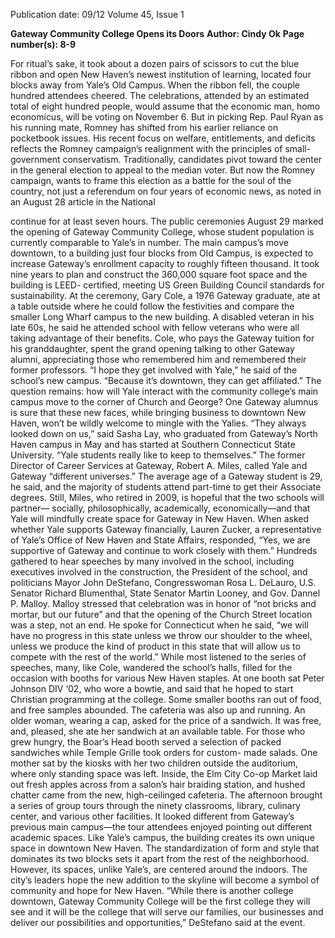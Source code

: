 Publication date: 09/12
Volume 45, Issue 1

**Gateway Community College Opens its Doors**
**Author: Cindy Ok**
**Page number(s): 8-9**

For ritual’s sake, it took about a 
dozen pairs of scissors to cut the blue 
ribbon and open New Haven’s newest 
institution of learning, located four 
blocks away from Yale’s Old Campus. 
When the ribbon fell, the couple 
hundred attendees cheered. The 
celebrations, attended by an estimated 
total of eight hundred people, would 
assume that the economic man, homo 
economicus, will be voting on November 
6. 
But in picking Rep. Paul Ryan 
as his running mate, Romney has 
shifted from his earlier reliance on 
pocketbook issues. His recent focus 
on welfare, entitlements, and deficits 
reflects 
the 
Romney 
campaign’s 
realignment with the principles of 
small-government 
conservatism. 
Traditionally, candidates pivot toward 
the center in the general election to 
appeal to the median voter. But now 
the Romney campaign, wants to frame 
this election as a battle for the soul of 
the country, not just a referendum on 
four years of economic news, as noted 
in an August 28 article in the National 


continue for at least seven hours. 
The public ceremonies August 
29 marked the opening of Gateway 
Community College, whose student 
population is currently comparable to 
Yale’s in number. The main campus’s 
move downtown, to a building just 
four blocks from Old Campus, 
is expected to increase Gateway’s 
enrollment capacity to roughly fifteen 
thousand. It took nine years to plan 
and construct the 360,000 square 
foot space and the building is LEED-
certified, meeting US Green Building 
Council standards for sustainability.
At the ceremony, Gary Cole, a 
1976 Gateway graduate, ate at a table 
outside where he could follow the 
festivities and compare the smaller 
Long Wharf campus to the new 
building. A disabled veteran in his late 
60s, he said he attended school with 
fellow veterans who were all taking 
advantage of their benefits. Cole, 
who pays the Gateway tuition for 
his granddaughter, spent the grand 
opening talking to other Gateway 
alumni, 
appreciating 
those 
who 
remembered him and remembered 
their former professors. 
“I hope they get involved with 
Yale,” he said of the school’s new 
campus. “Because it’s downtown, they 
can get affiliated.”
The question remains: how will 
Yale interact with the community 
college’s main campus move to the 
corner of Church and George? 
One Gateway alumnus is sure 
that these new faces, while bringing 
business to downtown New Haven, 
won’t be wildly welcome to mingle 
with the Yalies. 
“They always looked down on 
us,” said Sasha Lay, who graduated 
from Gateway’s North Haven campus 
in May and has started at Southern 
Connecticut State University. “Yale 
students really like to keep to 
themselves.” 
The former Director of Career 
Services at Gateway, Robert A. Miles, 
called Yale and Gateway “different 
universes.” The average age of a 
Gateway student is 29, he said, and the 
majority of students attend part-time 
to get their Associate degrees. Still, 
Miles, who retired in 2009, is hopeful 
that the two schools will partner—
socially, philosophically, academically, 
economically—and that Yale will 
mindfully create space for Gateway in 
New Haven. 
When 
asked 
whether 
Yale 
supports Gateway financially, Lauren 
Zucker, a representative of Yale’s 
Office of New Haven and State 
Affairs, responded, “Yes, we are 
supportive of Gateway and continue 
to work closely with them.”
Hundreds 
gathered 
to 
hear 
speeches by many involved in the 
school, including executives involved 
in the construction, the President of 
the school, and politicians Mayor John 
DeStefano, Congresswoman Rosa 
L. DeLauro, U.S. Senator Richard 
Blumenthal, State Senator Martin 
Looney, and Gov. Dannel P. Malloy. 
Malloy 
stressed 
that 
celebration was in honor of “not 
bricks and mortar, but our future” 
and that the opening of the Church 
Street location was a step, not an end. 
He spoke for Connecticut when he 
said, “we will have no progress in this 
state unless we throw our shoulder 
to the wheel, unless we produce the 
kind of product in this state that will 
allow us to compete with the rest of 
the world.” 
While most listened to the 
series of speeches, many, like Cole, 
wandered the school’s halls, filled for 
the occasion with booths for various 
New Haven staples. 
At one booth sat Peter Johnson 
DIV ‘02, who wore a bowtie, and 
said that he hoped to start Christian 
programming at the college.
Some smaller booths ran out of 
food, and free samples abounded. The 
cafeteria was also up and running. An 
older woman, wearing a cap, asked for 
the price of a sandwich. It was free, 
and, pleased, she ate her sandwich at 
an available table. For those who grew 
hungry, the Boar’s Head booth served 
a selection of packed sandwiches while 
Temple Grille took orders for custom-
made salads. One mother sat by the 
kiosks with her two children outside 
the auditorium, where only standing 
space was left. Inside, the Elm City 
Co-op Market laid out fresh apples 
across from a salon’s hair braiding 
station, and hushed chatter came from 
the new, high-ceilinged cafeteria. 
The afternoon brought a series 
of group tours through the ninety 
classrooms, library, culinary center, 
and various other facilities. It looked 
different 
from 
Gateway’s 
previous main campus—the tour 
attendees 
enjoyed 
pointing 
out 
different academic spaces. 
Like Yale’s campus, the building 
creates its own unique space in 
downtown 
New 
Haven. 
The 
standardization of form and style that 
dominates its two blocks sets it apart 
from the rest of the neighborhood. 
However, its spaces, unlike Yale’s, are 
centered around the indoors. 
The city’s leaders hope the new 
addition to the skyline will become 
a symbol of community and hope 
for New Haven. “While there is 
another college downtown, Gateway 
Community College will be the first 
college they will see and it will be the 
college that will serve our families, our 
businesses and deliver our possibilities 
and opportunities,” DeStefano said at 
the event.